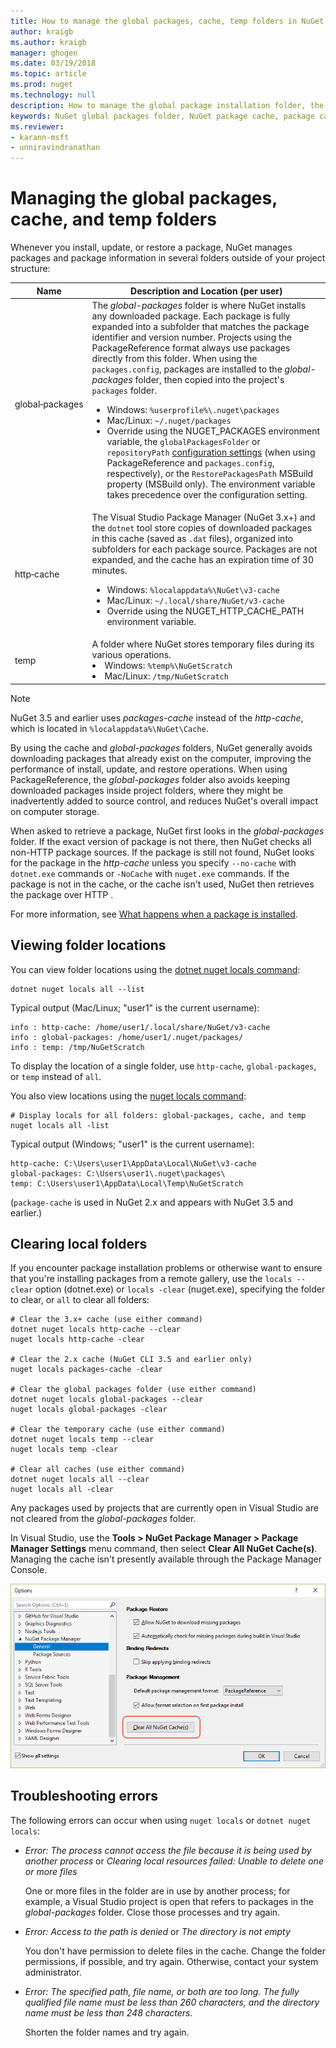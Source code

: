 ```yaml
---
title: How to manage the global packages, cache, temp folders in NuGet | Microsoft Docs
author: kraigb
ms.author: kraigb
manager: ghogen
ms.date: 03/19/2018
ms.topic: article
ms.prod: nuget
ms.technology: null
description: How to manage the global package installation folder, the package cache, and the temp folders that exist on a computer, which are used when installing, restoring, and updating packages.
keywords: NuGet global packages folder, NuGet package cache, package caching, package installation folder, NuGet caches, managing caches, local NuGet cache, global NuGet cache, NuGet locals command, clearing a cache
ms.reviewer:
- karann-msft
- unniravindranathan
---
```


# Managing the global packages, cache, and temp folders

Whenever you install, update, or restore a package, NuGet manages packages and package information in several folders outside of your project structure:

| Name | Description and Location (per user)|
| --- | --- |
| global&#8209;packages | The *global-packages* folder is where NuGet installs any downloaded package. Each package is fully expanded into a subfolder that matches the package identifier and version number. Projects using the PackageReference format always use packages directly from this folder. When using the `packages.config`, packages are installed to the *global-packages* folder, then copied into the project's `packages` folder.<br/><ul><li>Windows: `%userprofile%\.nuget\packages`</li><li>Mac/Linux: `~/.nuget/packages`</li><li>Override using the NUGET_PACKAGES environment variable, the `globalPackagesFolder` or `repositoryPath` [configuration settings](../reference/nuget-config-file.md#config-section) (when using PackageReference and `packages.config`, respectively), or the `RestorePackagesPath` MSBuild property (MSBuild only). The environment variable takes precedence over the configuration setting.</li></ul> |
| http&#8209;cache | The Visual Studio Package Manager (NuGet 3.x+) and the `dotnet` tool store copies of downloaded packages in this cache (saved as `.dat` files), organized into subfolders for each package source. Packages are not expanded, and the cache has an expiration time of 30 minutes.<br/><ul><li>Windows: `%localappdata%\NuGet\v3-cache`</li><li>Mac/Linux: `~/.local/share/NuGet/v3-cache`</li><li>Override using the NUGET_HTTP_CACHE_PATH environment variable.</li></ul> |
| temp | A folder where NuGet stores temporary files during its various operations.<br/><li>Windows: `%temp%\NuGetScratch`</li><li>Mac/Linux: `/tmp/NuGetScratch`</li></ul> |

> [!Note]
> NuGet 3.5 and earlier uses *packages-cache* instead of the *http-cache*, which is located in `%localappdata%\NuGet\Cache`.

By using the cache and *global-packages* folders, NuGet generally avoids downloading packages that already exist on the computer, improving the performance of install, update, and restore operations. When using PackageReference, the *global-packages* folder also avoids keeping downloaded packages inside project folders, where they might be inadvertently added to source control, and reduces NuGet's overall impact on computer storage.

When asked to retrieve a package, NuGet first looks in the *global-packages* folder. If the exact version of package is not there, then NuGet checks all non-HTTP package sources. If the package is still not found, NuGet looks for the package in the *http-cache* unless you specify `--no-cache` with `dotnet.exe` commands or `-NoCache` with `nuget.exe` commands. If the package is not in the cache, or the cache isn't used, NuGet then retrieves the package over HTTP .

For more information, see [What happens when a package is installed](ways-to-install-a-package.md#what-happens-when-a-package-is-installed).

## Viewing folder locations

You can view folder locations using the [dotnet nuget locals command](/dotnet/core/tools/dotnet-nuget-locals):

```cli
dotnet nuget locals all --list
```

Typical output (Mac/Linux; "user1" is the current username):

```output
info : http-cache: /home/user1/.local/share/NuGet/v3-cache
info : global-packages: /home/user1/.nuget/packages/
info : temp: /tmp/NuGetScratch
```

To display the location of a single folder, use `http-cache`, `global-packages`, or `temp` instead of `all`. 

You also view locations using the [nuget locals command](../tools/cli-ref-locals.md):

```cli
# Display locals for all folders: global-packages, cache, and temp
nuget locals all -list
```

Typical output (Windows; "user1" is the current username):

```output
http-cache: C:\Users\user1\AppData\Local\NuGet\v3-cache
global-packages: C:\Users\user1\.nuget\packages\
temp: C:\Users\user1\AppData\Local\Temp\NuGetScratch
```

(`package-cache` is used in NuGet 2.x and appears with NuGet 3.5 and earlier.)

## Clearing local folders

If you encounter package installation problems or otherwise want to ensure that you're installing packages from a remote gallery, use the `locals --clear` option (dotnet.exe) or `locals -clear` (nuget.exe), specifying the folder to clear, or `all` to clear all folders:

```cli
# Clear the 3.x+ cache (use either command)
dotnet nuget locals http-cache --clear
nuget locals http-cache -clear

# Clear the 2.x cache (NuGet CLI 3.5 and earlier only)
nuget locals packages-cache -clear

# Clear the global packages folder (use either command)
dotnet nuget locals global-packages --clear
nuget locals global-packages -clear

# Clear the temporary cache (use either command)
dotnet nuget locals temp --clear
nuget locals temp -clear

# Clear all caches (use either command)
dotnet nuget locals all --clear
nuget locals all -clear
```

Any packages used by projects that are currently open in Visual Studio are not cleared from the *global-packages* folder.

In Visual Studio, use the **Tools > NuGet Package Manager > Package Manager Settings** menu command, then select **Clear All NuGet Cache(s)**. Managing the cache isn't presently available through the Package Manager Console.

![NuGet option command for clearing caches](media/options-clear-caches.png)

## Troubleshooting errors

The following errors can occur when using `nuget locals` or `dotnet nuget locals`:

- *Error: The process cannot access the file <package> because it is being used by another process* or *Clearing local resources failed: Unable to delete one or more files*

    One or more files in the folder are in use by another process; for example, a Visual Studio project is open that refers to packages in the *global-packages* folder. Close those processes and try again.

- *Error: Access to the path <path> is denied* or *The directory is not empty*

    You don't have permission to delete files in the cache. Change the folder permissions, if possible, and try again. Otherwise, contact your system administrator.

- *Error: The specified path, file name, or both are too long. The fully qualified file name must be less than 260 characters, and the directory name must be less than 248 characters.*

    Shorten the folder names and try again.
